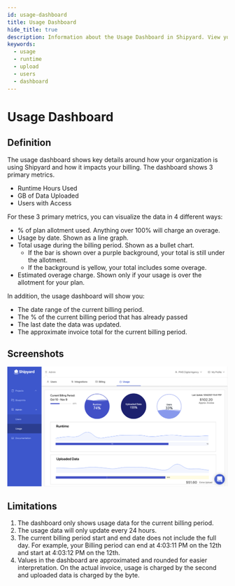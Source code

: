 ```yaml
---
id: usage-dashboard
title: Usage Dashboard
hide_title: true
description: Information about the Usage Dashboard in Shipyard. View your organization's runtime, data upload, and user counts.
keywords:
  - usage
  - runtime
  - upload
  - users
  - dashboard
---
```


# Usage Dashboard

## Definition

The usage dashboard shows key details around how your organization is using Shipyard and how it impacts your billing. The dashboard shows 3 primary metrics.

- Runtime Hours Used
- GB of Data Uploaded
- Users with Access

For these 3 primary metrics, you can visualize the data in 4 different ways:

- % of plan allotment used. Anything over 100% will charge an overage.
- Usage by date. Shown as a line graph.
- Total usage during the billing period. Shown as a bullet chart.
  - If the bar is shown over a purple background, your total is still under the allotment.
  - If the background is yellow, your total includes some overage.
- Estimated overage charge. Shown only if your usage is over the allotment for your plan.

In addition, the usage dashboard will show you:

- The date range of the current billing period.
- The % of the current billing period that has already passed
- The last date the data was updated.
- The approximate invoice total for the current billing period.

## Screenshots

![](../../.gitbook/assets/image_91.png)

## Limitations

1. The dashboard only shows usage data for the current billing period.
2. The usage data will only update every 24 hours.
3. The current billing period start and end date does not include the full day. For example, your Billing period can end at 4:03:11 PM on the 12th and start at 4:03:12 PM on the 12th.
4. Values in the dashboard are approximated and rounded for easier interpretation. On the actual invoice, usage is charged by the second and uploaded data is charged by the byte.
